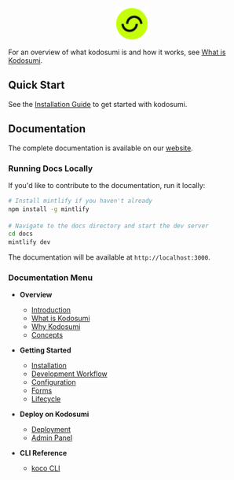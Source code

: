 <div align="center">
  <img src="./docs/logo/favicon.png" alt="Kodosumi Logo" width="64" height="64">
</div>

For an overview of what kodosumi is and how it works, see [What is Kodosumi](./docs/what-is-kodosumi.md).

## Quick Start

See the [Installation Guide](./docs/installation.mdx) to get started with kodosumi.

## Documentation

The complete documentation is available on our [website](https://docs.kodosumi.io). 

### Running Docs Locally

If you'd like to contribute to the documentation, run it locally:

```bash
# Install mintlify if you haven't already
npm install -g mintlify

# Navigate to the docs directory and start the dev server
cd docs
mintlify dev
```

The documentation will be available at `http://localhost:3000`.

### Documentation Menu

- **Overview**
  - [Introduction](./docs/index.mdx)
  - [What is Kodosumi](./docs/what-is-kodosumi.mdx)  
  - [Why Kodosumi](./docs/why.mdx)
  - [Concepts](./docs/concepts.mdx)

- **Getting Started**
  - [Installation](./docs/installation.mdx)
  - [Development Workflow](./docs/develop.mdx)
  - [Configuration](./docs/config.mdx)
  - [Forms](./docs/forms.mdx)
  - [Lifecycle](./docs/lifecycle.mdx)

- **Deploy on Kodosumi**
  - [Deployment](./docs/deploy.mdx)
  - [Admin Panel](./docs/panel.mdx)

- **CLI Reference**
  - [koco CLI](./docs/cli.mdx)

